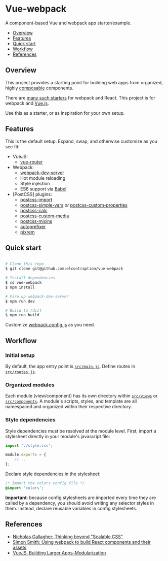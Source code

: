 # Vue-webpack
A component-based Vue and webpack app starter/example.

- [Overview](#overview)
- [Features](#features)
- [Quick start](#quick-start)
- [Workflow](#workflow)
- [References](#references)

## Overview
This project provides a starting point for building web apps from organized, highly [composable](https://en.wikipedia.org/wiki/Composability) components.

There are [many such starters](https://www.google.com/search?sourceid=chrome-psyapi2&ion=1&espv=2&ie=UTF-8&q=react%20webpack%20starter&oq=react%20webpack%20starter&aqs=chrome.0.0j69i60j69i57j69i60l2.2247j1j7) for webpack and React. This project is for webpack and [Vue.js](http://vuejs.org/).

Use this as a starter, or as inspiration for your own setup.

## Features
This is the default setup. Expand, swap, and otherwise customize as you see fit:

- VueJS:
    - [vue-router](https://github.com/vuejs/vue-router)
- Webpack:
    - [webpack-dev-server](https://webpack.github.io/docs/webpack-dev-server.html)
    - Hot module reloading
    - Style injection
    - ES6 support via [Babel](https://babeljs.io/)
- [PostCSS] plugins:
    - [postcss-import](https://github.com/postcss/postcss-import)
    - [postcss-simple-vars](https://github.com/postcss/postcss-simple-vars) *or* [postcss-custom-properties](https://github.com/postcss/postcss-custom-properties)
    - [postcss-calc](https://github.com/postcss/postcss-calc)
    - [postcss-custom-media](https://github.com/postcss/postcss-custom-media)
    - [postcss-mixins](https://github.com/postcss/postcss-mixins)
    - [autoprefixer](https://github.com/postcss/autoprefixer)
    - [pixrem](https://github.com/robwierzbowski/node-pixrem)

## Quick start
```sh

# Clone this repo
$ git clone git@github.com:elcontraption/vue-webpack

# Install dependencies
$ cd vue-webpack
$ npm install

# Fire up webpack-dev-server
$ npm run dev

# Build to /dist
$ npm run build

``` 
Customize [webpack.config.js](webpack.config.js) as you need.

## Workflow

### Initial setup
By default, the app entry point is [`src/main.js`](src/main.js). Define routes in [`src/routes.js`](src/routes.js).

### Organized modules
Each module (view/component) has its own directory within [`src/views`](src/views) or [`src/components`](src/components). A module's scripts, styles, and template are all namespaced and organized within their respective directory.

### Style dependencies
Style dependencies must be resolved at the module level. First, import a stylesheet directly in your module's javascript file:

```js
import './style.css';

module.exports = {
    //...
};
```

Declare style dependencies in the stylesheet:
```css
/* Import the colors config file */
@import 'colors';
```

**Important**: because config stylesheets are imported every time they are called by a dependency, you should avoid writing any selector styles in them. Instead, declare reusable variables in config stylesheets.

## References
- [Nicholas Gallagher: Thinking beyond "Scalable CSS"](https://www.youtube.com/watch?v=L8w3v9m6G04)
- [Simon Smith: Using webpack to build React components and their assets](http://simonsmith.io/using-webpack-to-build-react-components-and-their-assets/)
- [VueJS: Building Larger Apps–Modularization](http://vuejs.org/guide/application.html#Modularization)

